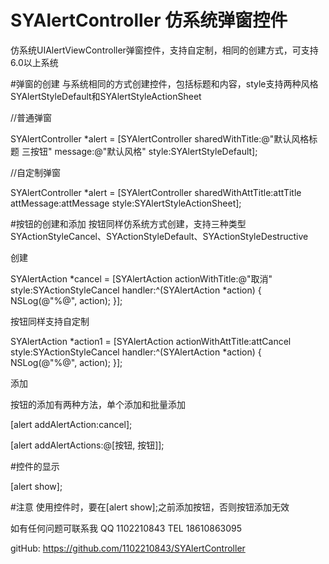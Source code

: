 # SYAlertController 仿系统弹窗控件

仿系统UIAlertViewController弹窗控件，支持自定制，相同的创建方式，可支持6.0以上系统

#弹窗的创建
与系统相同的方式创建控件，包括标题和内容，style支持两种风格SYAlertStyleDefault和SYAlertStyleActionSheet

//普通弹窗

SYAlertController *alert = [SYAlertController sharedWithTitle:@"默认风格标题 三按钮" message:@"默认风格" style:SYAlertStyleDefault];

//自定制弹窗

SYAlertController *alert = [SYAlertController sharedWithAttTitle:attTitle attMessage:attMessage style:SYAlertStyleActionSheet];

#按钮的创建和添加
按钮同样仿系统方式创建，支持三种类型SYActionStyleCancel、SYActionStyleDefault、SYActionStyleDestructive

创建

SYAlertAction *cancel = [SYAlertAction actionWithTitle:@"取消" style:SYActionStyleCancel handler:^(SYAlertAction *action) {
        NSLog(@"%@", action);
    }];

按钮同样支持自定制

SYAlertAction *action1 = [SYAlertAction actionWithAttTitle:attCancel style:SYActionStyleCancel handler:^(SYAlertAction *action) {
NSLog(@"%@", action);
}];


添加

按钮的添加有两种方法，单个添加和批量添加

[alert addAlertAction:cancel];

[alert addAlertActions:@[按钮, 按钮]];

#控件的显示

[alert show];

#注意
使用控件时，要在[alert show];之前添加按钮，否则按钮添加无效

如有任何问题可联系我  QQ 1102210843  TEL 18610863095  

gitHub: https://github.com/1102210843/SYAlertController

